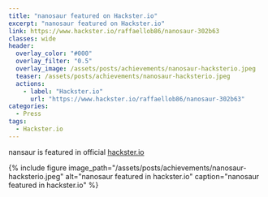 ```yaml
---
title: "nanosaur featured on Hackster.io"
excerpt: "nanosaur featured on Hackster.io"
link: https://www.hackster.io/raffaellob86/nanosaur-302b63
classes: wide
header:
  overlay_color: "#000"
  overlay_filter: "0.5"
  overlay_image: /assets/posts/achievements/nanosaur-hacksterio.jpeg
  teaser: /assets/posts/achievements/nanosaur-hacksterio.jpeg
  actions:
    - label: "Hackster.io"
      url: "https://www.hackster.io/raffaellob86/nanosaur-302b63"
categories:
  - Press
tags:
  - Hackster.io
---
```


nansaur is featured in official [hackster.io](https://www.hackster.io/)

{% include figure image_path="/assets/posts/achievements/nanosaur-hacksterio.jpeg" alt="nanosaur featured in hackster.io" caption="nanosaur featured in hackster.io" %}
